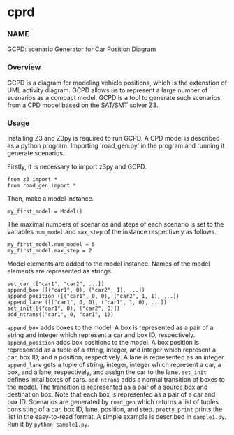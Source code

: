 # cprd
### NAME
GCPD: scenario Generator for Car Position Diagram
### Overview
GCPD is a diagram for modeling vehicle positions, which is the extenstion of UML activity diagram. GCPD allows us to represent a large
number of scenarios as a compact model. GCPD is a tool to generate such scenarios from a CPD model based on the SAT/SMT solver Z3. 
### Usage
Installing Z3 and Z3py is required to run GCPD. A CPD model is described as a python program. Importing 'road_gen.py' in the program and running it generate scenarios.

Firstly, it is necessary to import z3py and GCPD.
```
from z3 import *
from road_gen import *
```
Then, make a model instance.
```
my_first_model = Model()
```
The maximal numbers of scenarios and steps of each scenario is set to the variables `num_model` and `max_step` of the instance respectively as follows.
```
my_first_model.num_model = 5
my_first_model.max_step = 2
```
Model elements are added to the model instance. Names of the model elements are represented as strings. 
```
set_car (["car1", "car2", ...])
append_box ([("car1", 0), ("car2", 1), ...])
append_position ([("car1", 0, 0), ("car2", 1, 1), ...])
append_lane ([("car1", 0, 0), ("car1", 1, 0), ...])
set_init([("car1", 0), ("car2", 0)])
add_ntrans(("car1", 0, "car1", 1))
```
`append_box` adds boxes to the model. A box is represented as a pair of a string and integer which represent a car and box ID, respectively. 
`append_position` adds box positions to the model. A box position is represented as a tuple of a string, integer, and integer which represent a car, box ID, and a position, respectively. 
A lane is represented as an integer. `append_lane` gets a tuple of string, integer, integer which represent a car, a box, and a lane, respectively, and assign the car to the lane. 
`set_init` defines inital boxes of cars.
`add_ntrans` adds a normal transition of boxes to the model. The transition is represented as a pair of a source box and destination box. Note that each box is represented as a pair of a car and box ID. 
Scenarios are generated by `road_gen` which returns a list of tuples consisting of a car, box ID, lane, position, and step. `pretty_print` prints the list in the easy-to-read format. A simple example is described in `sample1.py`. Run it by `python sample1.py`.
